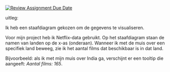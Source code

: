 [![Review Assignment Due Date](https://classroom.github.com/assets/deadline-readme-button-22041afd0340ce965d47ae6ef1cefeee28c7c493a6346c4f15d667ab976d596c.svg)](https://classroom.github.com/a/-UDzan82)


uitleg:

Ik heb een staafdiagram gekozen om de gegevens te visualiseren. 

Voor mijn project heb ik Netflix-data gebruikt. Op het staafdiagram staan de namen van landen op de x-as (onderaan). Wanneer ik met de muis over een specifiek land beweeg, zie ik het aantal films dat beschikbaar is in dat land. 

Bijvoorbeeld: als ik met mijn muis over India ga, verschijnt er een tooltip die aangeeft: *Aantal films: 165*.